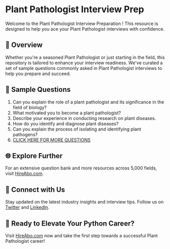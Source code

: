 # Plant Pathologist Interview Prep

Welcome to the Plant Pathologist Interview Preparation ! This resource is designed to help you ace your Plant Pathologist interviews with confidence.

## 🚀 Overview

Whether you're a seasoned Plant Pathologist or just starting in the field, this repository is tailored to enhance your interview readiness. We've curated a set of sample questions commonly asked in Plant Pathologist interviews to help you prepare and succeed.

## 📝 Sample Questions

1. Can you explain the role of a plant pathologist and its significance in the field of biology?
2. What motivated you to become a plant pathologist?
3. Describe your experience in conducting research on plant diseases.
4. How do you identify and diagnose plant diseases?
5. Can you explain the process of isolating and identifying plant pathogens?
6. [CLICK HERE FOR MORE QUESTIONS](https://hireabo.com/job/5_1_21/Plant%20Pathologist)

## 🌐 Explore Further

For an extensive question bank and more resources across 5,000 fields, visit [HireAbo.com](https://www.hireabo.com).

## 📱 Connect with Us

Stay updated on the latest industry insights and interview tips. Follow us on [Twitter](https://twitter.com/hireabo) and [LinkedIn](https://www.linkedin.com/in/hire-abo-3609972a8/).

## 🚀 Ready to Elevate Your Python Career?

Visit [HireAbo.com](https://www.hireabo.com) now and take the first step towards a successful Plant Pathologist career!
